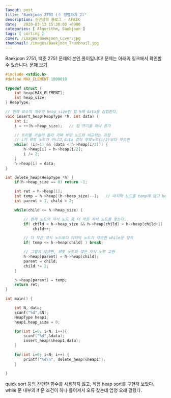```yaml
---
layout: post
title: "Baekjoon 2751 (수 정렬하기 2)"
description: 신연상의 블로그 - AFAIK
date:   2020-03-13 15:30:00 +0900
categories: [ Algorithm, Baekjoon ]
tags: [ sorting ]
cover: /images/Baekjoon_Cover.jpg
thumbnail: /images/Baekjoon_Thumbnail.jpg
---
```


Baekjoon 2751, 백준 2751 문제의 본인 풀이입니다!
문제는 아래의 링크에서 확인할 수 있습니다.
[문제 보기][prob]
<!-- more -->
```c++
#include <stdio.h>
#define MAX_ELEMENT 1000010

typedef struct {
    int heap[MAX_ELEMENT];
    int heap_size;
} HeapType;

// 현재 요소의 개수가 heap_size인 힙 h에 data을 삽입한다.
void insert_heap(HeapType *h, int data) {
    int i;
    i = ++(h->heap_size);   // 힙 크기를 하나 증가

    // 트리를 거슬러 올라 가며 부모 노드와 비교하는 과정
    // i가 루트 노드가 아니고,data 값이 부모노드(i/2)보다 작으면
    while( (i!=1) && (data < h->heap[i/2])) {
        h->heap[i] = h->heap[i/2];
        i /= 2;
    }
    h->heap[i] = data;
}

int delete_heap(HeapType *h) {
    if(h->heap_size == 0) return -1;

    int ret = h->heap[1];
    int temp = h->heap[(h->heap_size)--];   // 마지막 노드를 temp에 담고 heap_size를 1 줄임.
    int parent = 1, child = 2;

    while(child <= h->heap_size) {

        // 현재 노드의 자식 노드 중 더 작은 자식 노드를 찾는다.
        if( child < h->heap_size && h->heap[child] > h->heap[child+1] )
            child++;

        // 더 작은 자식 노드보다 마지막 노드가 작으면 while문 정지
        if( temp <= h->heap[child] ) break;

        // 그렇지 않으면, 부모 노드와 작은 자식 노드 교환
        h->heap[parent] = h->heap[child];
        parent = child;
        child *= 2;
    }

    h->heap[parent] = temp;
    return ret;
}

int main() {

    int N, data;
    scanf("%d",&N);
    HeapType heap1;
    heap1.heap_size = 0;

    for(int i=0; i<N; i++){
        scanf("%d",&data);
        insert_heap(&heap1,data);
    }

    for(int i=0; i<N; i++) {
        printf("%d\n", delete_heap(&heap1));
    }

}
```
quick sort 등의 간편한 함수를 사용하지 않고, 직접 heap sort를 구현해 보았다.  
while 문 내부의 if 문 조건이 하나 틀어져서 오류 찾는데 엄청 오래 걸렸다.


[prob]: https://www.acmicpc.net/problem/2751